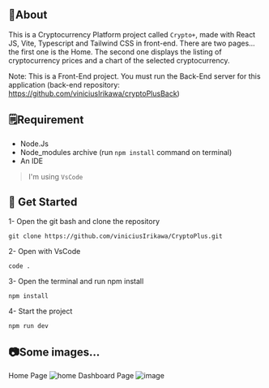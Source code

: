 ## 🤔About

This is a Cryptocurrency Platform project called `Crypto+`, made with React JS, Vite, Typescript and Tailwind CSS in front-end.
There are two pages... the first one is the Home. The second one displays the listing of cryptocurrency prices and a chart of the selected cryptocurrency.

Note: This is a Front-End project. You must run the Back-End server for this application (back-end repository: https://github.com/viniciusIrikawa/cryptoPlusBack)

## 🗒️Requirement
- Node.Js
- Node_modules archive (run `npm install` command on terminal)
- An IDE
> I'm using `VsCode`

## 🚀 Get Started

1- Open the git bash and clone the repository
```
git clone https://github.com/viniciusIrikawa/CryptoPlus.git
```

2- Open with VsCode
```
code .
```

3- Open the terminal and run npm install 
```
npm install
```

4- Start the project
```
npm run dev
```

## 📷Some images...
Home Page
![home](https://github.com/viniciusIrikawa/CryptoPlus/assets/55358204/367f90d7-5805-46ee-b348-34dad3eee97c)
Dashboard Page
![image](https://github.com/viniciusIrikawa/CryptoPlus/assets/55358204/28bc592f-2407-41d2-ad53-c927a63307aa)

